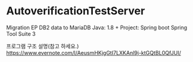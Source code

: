 # AutoverificationTestServer
Migration EP DB2 data to MariaDB 
Java: 1.8 +
Project: Spring boot
Spring Tool Suite 3

프로그램 구조 설명(참고 하세요.)
https://www.evernote.com/l/AeusmHKjgGtI7LXKAnl9j-ktGQtBL0QfJUI/
